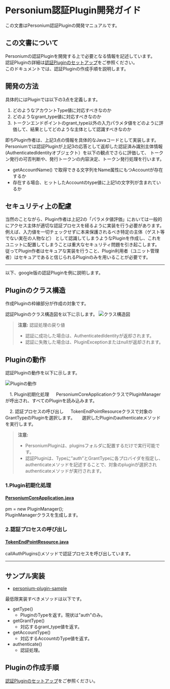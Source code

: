 # Personium認証Plugin開発ガイド

この文書はPersonium認証Pluginの開発マニュアルです。

## この文書について

Personiumの認証Pluginを開発する上で必要となる情報を記述しています。  
認証Pluginの詳細は[認証Pluginのセットアップ](../server-operator/setup_authentication_plugins.md)をご参照ください。  
このドキュメントでは、認証Pluginの作成手順を説明します。  

## 開発の方法

具体的にはPluginでは以下の3点を定義します。  

1. どのようなアカウントType値に対応すべきなのか
1. どのようなgrant_type値に対応すべきなのか
1. トークンエンドポイントのgrant_type以外の入力パラメタ値をどのように評価して、結果としてどのような主体として認識すべきなのか

即ちPlugin作者は、上記3点の情報を具体的なJavaコードとして実装します。
Personiumでは認証Pluginが上記3の応答として返却した認証済み識別主体情報(AuthenticatedIdentityオブジェクト）を以下の観点でさらに評価して、
トークン発行の可否判断や、発行トークンの内容決定、トークン発行処理を行います。

- getAccountName() で取得できる文字列をName属性にもつAccountが存在するか
- 存在する場合、ヒットしたAccountのtype値に上記1の文字列が含まれているか

## セキュリティ上の配慮

当然のことながら、Plugin作者は上記2の「パラメタ値評価」においては一般的にアクセス主体が適切な認証プロセスを経るように実装を行う必要があります。
例えば、入力値を一切チェックせずに本来保護されるべき特定の主体（ゲスト等でない実在の人物など）
として認識してしまうようなPluginを作成し、これをユニットに配置してしまうことは重大なセキュリティ問題を引き起こします。
従ってPlugin作者はセキュアな実装を行うこと、Plugin利用者（ユニット管理者）はセキュアであると信じられるPluginのみを用いることが必要です。

---

以下、google版の認証Pluginを例に説明します。

## Pluginのクラス構造

作成Pluginの枠線部分が作成の対象です。

認証Pluginのクラス構造図を以下に示します。
![クラス構造図](./images/plugin_02.png "Pluginクラス構造図")

> **注意:**  認証処理の戻り値
> - 認証に成功した場合は、AuthenticatedIdentityが返却されます。
> - 認証に失敗した場合は、PluginExceptionまたはnullが返却されます。

## Pluginの動作

認証Pluginの動作を以下に示します。

![Pluginの動作](./images/plugin_01.png "pluginの動作")

　1. Plugin初期化処理
　    PersoniumCoreApplicationクラスでPluginManagerが呼出され、すべてのPluginを読み込みます。

　2. 認証プロセスの呼び出し
　   TokenEndPointResourceクラスで対象のGrantTypeのPluginを選択します。
　   選択したPluginのauthenticateメソッドを実行します。

> **注意:**
> - PersoniumPluginは、pluginsフォルダに配置するだけで実行可能です。
> - 認証Pluginは、Typeに”auth”とGrantTypeに各プロバイダを指定し、authenticateメソッドを記述することで、対象のpluginが選択されauthenticateメソッドが実行されます。

### 1.Plugin初期化処理
#### <i class="icon-file"></i> [PersoniumCoreApplication.java](https://github.com/personium/personium-core/blob/master/src/main/java/io/personium/core/rs/PersoniumCoreApplication.java)  
pm = new PluginManager();  
PluginManagerクラスを生成します。  

### 2.認証プロセスの呼び出し
#### <i class="icon-file"></i> [TokenEndPointResource.java](https://github.com/personium/personium-core/blob/master/src/main/java/io/personium/core/rs/cell/TokenEndPointResource.java)  
callAuthPlugins()メソッドで認証プロセスを呼び出しています。  

---
## サンプル実装

- [personium-plugin-sample](https://github.com/personium/personium-plugin-sample)

最低限実装すべきメソッドは以下です。
- getType()
  - PluginのTypeを返す。現状は"auth"のみ。
- getGrantType()
  - 対応するgrant_type値を返す。
- getAccountType()
  - 対応するAccountのType値を返す。
- authenticate()
  - 認証処理。

## Pluginの作成手順

[認証Pluginのセットアップ](../server-operator/setup_authentication_plugins.md)をご参照ください。  
